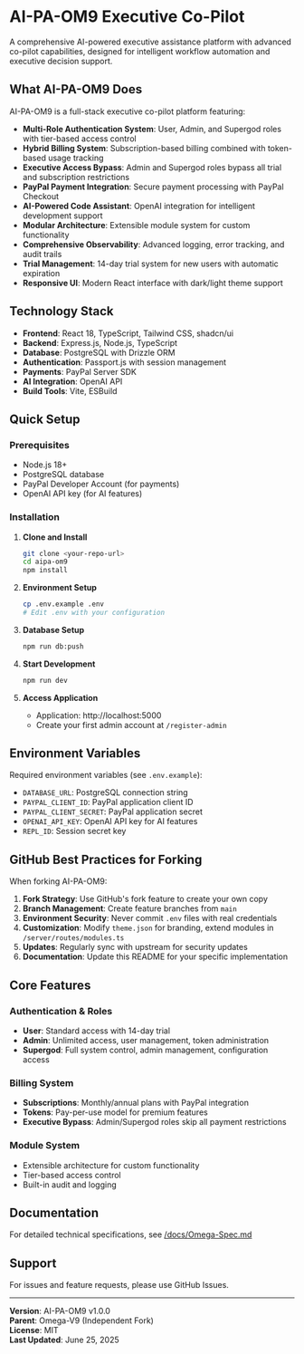 # AI-PA-OM9 Executive Co-Pilot

A comprehensive AI-powered executive assistance platform with advanced co-pilot capabilities, designed for intelligent workflow automation and executive decision support.

## What AI-PA-OM9 Does

AI-PA-OM9 is a full-stack executive co-pilot platform featuring:

- **Multi-Role Authentication System**: User, Admin, and Supergod roles with tier-based access control
- **Hybrid Billing System**: Subscription-based billing combined with token-based usage tracking
- **Executive Access Bypass**: Admin and Supergod roles bypass all trial and subscription restrictions
- **PayPal Payment Integration**: Secure payment processing with PayPal Checkout
- **AI-Powered Code Assistant**: OpenAI integration for intelligent development support
- **Modular Architecture**: Extensible module system for custom functionality
- **Comprehensive Observability**: Advanced logging, error tracking, and audit trails
- **Trial Management**: 14-day trial system for new users with automatic expiration
- **Responsive UI**: Modern React interface with dark/light theme support

## Technology Stack

- **Frontend**: React 18, TypeScript, Tailwind CSS, shadcn/ui
- **Backend**: Express.js, Node.js, TypeScript
- **Database**: PostgreSQL with Drizzle ORM
- **Authentication**: Passport.js with session management
- **Payments**: PayPal Server SDK
- **AI Integration**: OpenAI API
- **Build Tools**: Vite, ESBuild

## Quick Setup

### Prerequisites
- Node.js 18+ 
- PostgreSQL database
- PayPal Developer Account (for payments)
- OpenAI API key (for AI features)

### Installation

1. **Clone and Install**
   ```bash
   git clone <your-repo-url>
   cd aipa-om9
   npm install
   ```

2. **Environment Setup**
   ```bash
   cp .env.example .env
   # Edit .env with your configuration
   ```

3. **Database Setup**
   ```bash
   npm run db:push
   ```

4. **Start Development**
   ```bash
   npm run dev
   ```

5. **Access Application**
   - Application: http://localhost:5000
   - Create your first admin account at `/register-admin`

## Environment Variables

Required environment variables (see `.env.example`):

- `DATABASE_URL`: PostgreSQL connection string
- `PAYPAL_CLIENT_ID`: PayPal application client ID
- `PAYPAL_CLIENT_SECRET`: PayPal application secret
- `OPENAI_API_KEY`: OpenAI API key for AI features
- `REPL_ID`: Session secret key

## GitHub Best Practices for Forking

When forking AI-PA-OM9:

1. **Fork Strategy**: Use GitHub's fork feature to create your own copy
2. **Branch Management**: Create feature branches from `main`
3. **Environment Security**: Never commit `.env` files with real credentials
4. **Customization**: Modify `theme.json` for branding, extend modules in `/server/routes/modules.ts`
5. **Updates**: Regularly sync with upstream for security updates
6. **Documentation**: Update this README for your specific implementation

## Core Features

### Authentication & Roles
- **User**: Standard access with 14-day trial
- **Admin**: Unlimited access, user management, token administration
- **Supergod**: Full system control, admin management, configuration access

### Billing System
- **Subscriptions**: Monthly/annual plans with PayPal integration
- **Tokens**: Pay-per-use model for premium features
- **Executive Bypass**: Admin/Supergod roles skip all payment restrictions

### Module System
- Extensible architecture for custom functionality
- Tier-based access control
- Built-in audit and logging

## Documentation

For detailed technical specifications, see [/docs/Omega-Spec.md](./docs/Omega-Spec.md)

## Support

For issues and feature requests, please use GitHub Issues.

---

**Version**: AI-PA-OM9 v1.0.0  
**Parent**: Omega-V9 (Independent Fork)  
**License**: MIT  
**Last Updated**: June 25, 2025